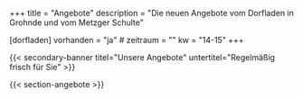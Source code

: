 +++
title       = "Angebote"
description = "Die neuen Angebote vom Dorfladen in Grohnde und vom Metzger Schulte"

[dorfladen]
    vorhanden  = "ja"
    # zeitraum   = ""
    kw         = "14-15"
+++

{{< secondary-banner titel="Unsere Angebote" untertitel="Regelmäßig frisch für Sie" >}}

{{< section-angebote >}}
